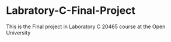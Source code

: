 # Labratory-C-Final-Project
This is the Final project in Laboratory C 20465 course at the Open University
